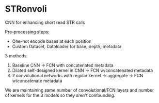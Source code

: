 # STRonvoli
CNN for enhancing short read STR calls

Pre-processing steps: 
- One-hot encode bases at each position
- Custom Dataset, Dataloader for base, depth, metadata 

3 methods:
1) Baseline CNN -> FCN with concatenated metadata
2) Dilated self-designed kernel in CNN -> FCN w/concatenated metadata
3) 2 convolutional networks with regular kernel -> aggregate -> FCN w/concatenate metadata

We are maintaining same number of convolutional/FCN layers and number of kernels for the 3 models so they aren't confounding.
